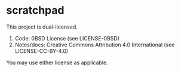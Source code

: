 # scratchpad
This project is dual-licensed.

1) Code: 0BSD License (see LICENSE-0BSD)
2) Notes/docs: Creative Commons Attribution 4.0 International (see LICENSE-CC-BY-4.0)

You may use either license as applicable.
